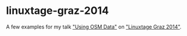 linuxtage-graz-2014
===================

A few examples for my talk ["Using OSM Data"](https://slid.es/martinraifer/osm-daten-nutzen) on ["Linuxtage Graz 2014"](http://glt14-programm.linuxtage.at/events/306.de.html).
